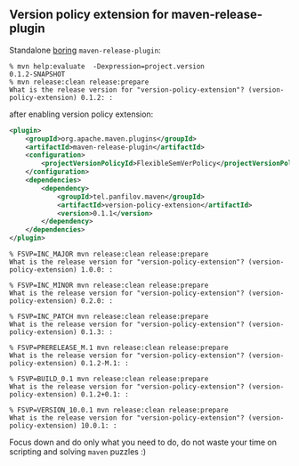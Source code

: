 ## Version policy extension for maven-release-plugin

Standalone [boring](https://issues.apache.org/jira/browse/MRELEASE-797) `maven-release-plugin`:

```shell
% mvn help:evaluate  -Dexpression=project.version
0.1.2-SNAPSHOT
% mvn release:clean release:prepare
What is the release version for "version-policy-extension"? (version-policy-extension) 0.1.2: :
```

after enabling version policy extension:

```xml
<plugin>
    <groupId>org.apache.maven.plugins</groupId>
    <artifactId>maven-release-plugin</artifactId>
    <configuration>
        <projectVersionPolicyId>FlexibleSemVerPolicy</projectVersionPolicyId>
    </configuration>
    <dependencies>
        <dependency>
            <groupId>tel.panfilov.maven</groupId>
            <artifactId>version-policy-extension</artifactId>
            <version>0.1.1</version>
        </dependency>
    </dependencies>
</plugin>
```

```shell
% FSVP=INC_MAJOR mvn release:clean release:prepare
What is the release version for "version-policy-extension"? (version-policy-extension) 1.0.0: : 

% FSVP=INC_MINOR mvn release:clean release:prepare
What is the release version for "version-policy-extension"? (version-policy-extension) 0.2.0: : 

% FSVP=INC_PATCH mvn release:clean release:prepare
What is the release version for "version-policy-extension"? (version-policy-extension) 0.1.3: : 

% FSVP=PRERELEASE_M.1 mvn release:clean release:prepare
What is the release version for "version-policy-extension"? (version-policy-extension) 0.1.2-M.1: : 

% FSVP=BUILD_0.1 mvn release:clean release:prepare
What is the release version for "version-policy-extension"? (version-policy-extension) 0.1.2+0.1: :

% FSVP=VERSION_10.0.1 mvn release:clean release:prepare
What is the release version for "version-policy-extension"? (version-policy-extension) 10.0.1: : 
```

Focus down and do only what you need to do, do not waste your time on scripting and solving `maven` puzzles :)